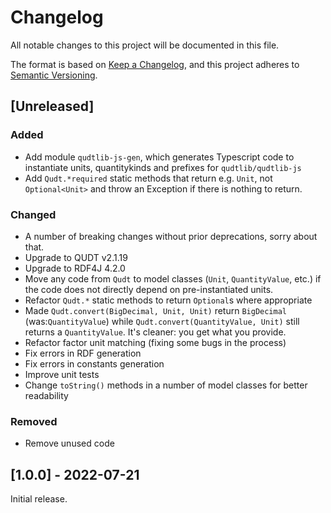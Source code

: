 # Changelog

All notable changes to this project will be documented in this file.

The format is based on [Keep a Changelog](https://keepachangelog.com/en/1.0.0/),
and this project adheres to [Semantic Versioning](https://semver.org/spec/v2.0.0.html).

## [Unreleased]

### Added

- Add module `qudtlib-js-gen`, which generates Typescript code to instantiate units, quantitykinds and prefixes for `qudtlib/qudtlib-js`
- Add `Qudt.*required` static methods that return e.g. `Unit`, not `Optional<Unit>` and throw an Exception if there is nothing to return.

### Changed
- A number of breaking changes without prior deprecations, sorry about that.
- Upgrade to QUDT v2.1.19
- Upgrade to RDF4J 4.2.0
- Move any code from `Qudt` to model classes (`Unit`, `QuantityValue`, etc.) if the
code does not directly depend on pre-instantiated units.
- Refactor `Qudt.*` static methods to return `Optional`s where appropriate
- Made `Qudt.convert(BigDecimal, Unit, Unit)` return `BigDecimal` (was:`QuantityValue`) while `Qudt.convert(QuantityValue, Unit)` still returns a `QuantityValue`. It's cleaner: you get what you provide.
- Refactor factor unit matching (fixing some bugs in the process)
- Fix errors in RDF generation
- Fix errors in constants generation
- Improve unit tests
- Change `toString()` methods in a number of model classes for better readability

### Removed
- Remove unused code

## [1.0.0] - 2022-07-21

Initial release.
